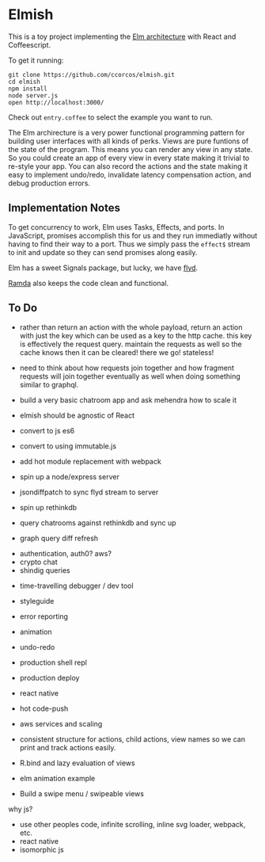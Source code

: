 # Elmish

This is a toy project implementing the [Elm architecture][arch] with React and Coffeescript.

To get it running:

    git clone https://github.com/ccorcos/elmish.git
    cd elmish
    npm install
    node server.js
    open http://localhost:3000/

Check out `entry.coffee` to select the example you want to run.

The Elm archirecture is a very power functional programming pattern for building user interfaces with all kinds of perks. Views are pure funtions of the state of the program. This means you can render any view in any state. So you could create an app of every view in every state making it trivial to re-style your app. You can also record the actions and the state making it easy to implement undo/redo, invalidate latency compensation action, and debug production errors.

## Implementation Notes

To get concurrency to work, Elm uses Tasks, Effects, and ports. In JavaScript, promises accomplish this for us and they run immediatly without having to find their way to a port. Thus we simply pass the `effect$` stream to init and update so they can send promises along easily.

Elm has a sweet Signals package, but lucky, we have [flyd](https://github.com/paldepind/flyd).

[Ramda](http://ramdajs.com/) also keeps the code clean and functional.

## To Do

- rather than return an action with the whole payload, return an action with just the key which can be used as a key to the http cache. this key is effectively the request query. maintain the requests as well so the cache knows then it can be cleared! there we go! stateless! 

- need to think about how requests join together and how fragment requests will join together eventually as well when doing something similar to graphql.

- build a very basic chatroom app and ask mehendra how to scale it

- elmish should be agnostic of React
- convert to js es6
- convert to using immutable.js
- add hot module replacement with webpack
- spin up a node/express server
- jsondiffpatch to sync flyd stream to server
- spin up rethinkdb
- query chatrooms against rethinkdb and sync up
- graph query diff refresh

* authentication, auth0? aws?
* crypto chat
* shindig queries

- time-travelling debugger / dev tool
- styleguide
- error reporting
- animation
- undo-redo

- production shell repl
- production deploy

- react native
- hot code-push
- aws services and scaling

- consistent structure for actions, child actions, view names so we can print and track actions easily.
- R.bind and lazy evaluation of views

- elm animation example
- Build a swipe menu / swipeable views

[arch]: https://github.com/evancz/elm-architecture-tutorial
[rxjs-issue]: https://github.com/Reactive-Extensions/RxJS/issues/992

why js?
- use other peoples code, infinite scrolling, inline svg loader, webpack, etc.
- react native
- isomorphic js